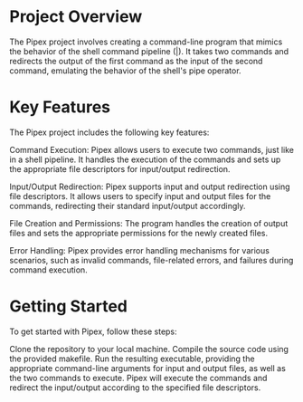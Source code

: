 # Project Overview
The Pipex project involves creating a command-line program that mimics the behavior of the shell command pipeline (|). It takes two commands and redirects the output of the first command as the input of the second command, emulating the behavior of the shell's pipe operator.

# Key Features
The Pipex project includes the following key features:

Command Execution: 
Pipex allows users to execute two commands, just like in a shell pipeline. It handles the execution of the commands and sets up the appropriate file descriptors for input/output redirection.

Input/Output Redirection: 
Pipex supports input and output redirection using file descriptors. It allows users to specify input and output files for the commands, redirecting their standard input/output accordingly.

File Creation and Permissions: The program handles the creation of output files and sets the appropriate permissions for the newly created files.

Error Handling: Pipex provides error handling mechanisms for various scenarios, such as invalid commands, file-related errors, and failures during command execution.

# Getting Started
To get started with Pipex, follow these steps:

Clone the repository to your local machine.
Compile the source code using the provided makefile.
Run the resulting executable, providing the appropriate command-line arguments for input and output files, as well as the two commands to execute.
Pipex will execute the commands and redirect the input/output according to the specified file descriptors.
